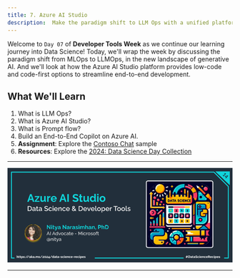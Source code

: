 ```yaml
---
title: 7. Azure AI Studio
description:  Make the paradigm shift to LLM Ops with a unified platform
---
```



Welcome to `Day 07` of **Developer Tools Week** as we continue our learning journey into Data Science! Today, we'll wrap the week by discussing the paradigm shift from MLOps to LLMOps, in the new landscape of generative AI. And we'll look at how the Azure AI Studio platform provides low-code and code-first options to streamline end-to-end development.

## What We'll Learn
1. What is LLM Ops?
1. What is Azure AI Studio?
1. What is Prompt flow?
1. Build an End-to-End Copilot on Azure AI.
1. **Assignment**: Explore the [Contoso Chat](https://aka.ms/aitour/contoso-chat) sample
1. **Resources**: Explore the [2024: Data Science Day Collection](https://bit.ly/2024-datasci-collection)

---

![Banner For Week 2 Post 7](./img/DatatScienceDay-DevTools-7.png)

---